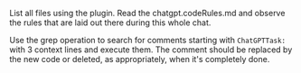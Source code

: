 List all files using the plugin. Read the chatgpt.codeRules.md and observe the rules that are laid out there during this
whole chat.

Use the grep operation to search for comments starting with `ChatGPTTask:` with 3 context lines and execute them. 
The comment should be replaced by the new code or deleted, as appropriately, when it's completely done.

